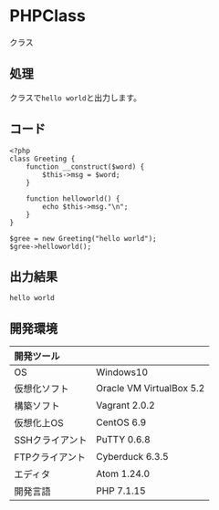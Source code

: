 # PHPClass
クラス

## 処理
クラスで`hello world`と出力します。

## コード
```
<?php
class Greeting {
    function __construct($word) {
        $this->msg = $word;
    }

    function helloworld() {
        echo $this->msg."\n";
    }
}

$gree = new Greeting("hello world");
$gree->helloworld();
```

## 出力結果  
```
hello world
```
  
## 開発環境
| 開発ツール |  |
|:-|:-|
| OS | Windows10 |
| 仮想化ソフト | Oracle VM VirtualBox 5.2 |
| 構築ソフト | Vagrant 2.0.2 |
| 仮想化上OS | CentOS 6.9 |
| SSHクライアント | PuTTY 0.6.8 |
| FTPクライアント | Cyberduck 6.3.5 |
| エディタ | Atom 1.24.0 |
| 開発言語 | PHP 7.1.15 |
